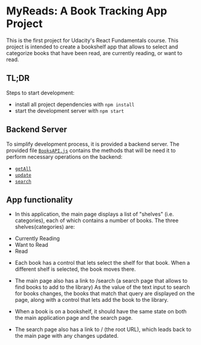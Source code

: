 # MyReads: A Book Tracking App Project

This is the first project for Udacity's React Fundamentals course. This project is intended to create a bookshelf app 
that allows to select and categorize books that have been read, are currently reading, or want to read. 


## TL;DR

Steps to start development:

* install all project dependencies with `npm install`
* start the development server with `npm start`


## Backend Server

To simplify development process, it is provided a backend server. The provided file [`BooksAPI.js`](src/BooksAPI.js) contains the methods 
that will be need it to perform necessary operations on the backend:

* [`getAll`](#getall)
* [`update`](#update)
* [`search`](#search)


## App functionality

- In this application, the main page displays a list of "shelves" (i.e. categories), each of 
which contains a number of books. The three shelves(categories) are:

* Currently Reading
* Want to Read
* Read

- Each book has a control that lets select the shelf for that book. 
When a different shelf is selected, the book moves there. 

- The main page also has a link to /search (a search page that allows to find books to add to the library)
As the value of the text input to search for books changes, the books that match that query are displayed 
on the page, along with a control that lets add the book to the library. 

- When a book is on a bookshelf, it should have the same state on both the main application page and the search page.

- The search page also has a link to / (the root URL), which leads back to the main page with any changes updated.